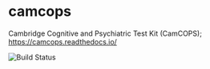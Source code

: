 # camcops
Cambridge Cognitive and Psychiatric Test Kit (CamCOPS);
https://camcops.readthedocs.io/

![Build Status](https://github.com/martinburchell/camcops/actions/workflows/push-to-repository.yml/badge.svg)
